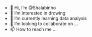 - 👋 Hi, I’m @Shalabinho
- 👀 I’m interested in drowing
- 🌱 I’m currently learning data analysis
- 💞️ I’m looking to collaborate on ...
- 📫 How to reach me ...

<!---
Shalabinho/Shalabinho is a ✨ special ✨ repository because its `README.md` (this file) appears on your GitHub profile.
You can click the Preview link to take a look at your changes.
--->
